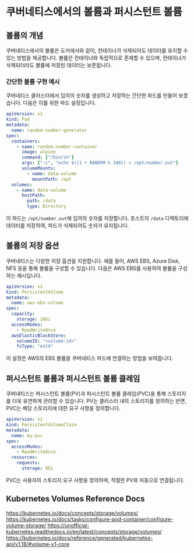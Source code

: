# 쿠버네티스에서의 볼륨과 퍼시스턴트 볼륨

## 볼륨의 개념

쿠버네티스에서의 볼륨은 도커에서와 같이, 컨테이너가 삭제되어도 데이터를 유지할 수 있는 방법을 제공합니다. 볼륨은 컨테이너와 독립적으로 존재할 수 있으며, 컨테이너가 삭제되더라도 볼륨에 저장된 데이터는 보존됩니다.

### 간단한 볼륨 구현 예시

쿠버네티스 클러스터에서 임의의 숫자를 생성하고 저장하는 간단한 파드를 만들어 보겠습니다. 다음은 이를 위한 파드 설정입니다.

```yaml
apiVersion: v1
kind: Pod
metadata:
  name: random-number-generator
spec:
  containers:
    - name: random-number-container
      image: alpine
      command: ["/bin/sh"]
      args: ["-c", "echo $((1 + RANDOM % 100)) > /opt/number.out"]
      volumeMounts:
        - name: data-volume
          mountPath: /opt
  volumes:
    - name: data-volume
      hostPath:
        path: /data
        type: Directory
```

이 파드는 `/opt/number.out`에 임의의 숫자를 저장합니다. 호스트의 `/data` 디렉토리에 데이터를 저장하여, 파드가 삭제되어도 숫자가 유지됩니다.

## 볼륨의 저장 옵션

쿠버네티스는 다양한 저장 옵션을 지원합니다. 예를 들어, AWS EBS, Azure Disk, NFS 등을 통해 볼륨을 구성할 수 있습니다. 다음은 AWS EBS를 사용하여 볼륨을 구성하는 예시입니다.

```yaml
apiVersion: v1
kind: PersistentVolume
metadata:
  name: aws-ebs-volume
spec:
  capacity:
    storage: 10Gi
  accessModes:
    - ReadWriteOnce
  awsElasticBlockStore:
    volumeID: "<volume-id>"
    fsType: "ext4"
```

이 설정은 AWS의 EBS 볼륨을 쿠버네티스 파드에 연결하는 방법을 보여줍니다.

## 퍼시스턴트 볼륨과 퍼시스턴트 볼륨 클레임

쿠버네티스는 퍼시스턴트 볼륨(PV)과 퍼시스턴트 볼륨 클레임(PVC)을 통해 스토리지를 더욱 유연하게 관리할 수 있습니다. PV는 클러스터 내의 스토리지를 정의하는 반면, PVC는 해당 스토리지에 대한 요구 사항을 정의합니다.

```yaml
apiVersion: v1
kind: PersistentVolumeClaim
metadata:
  name: my-pvc
spec:
  accessModes:
    - ReadWriteOnce
  resources:
    requests:
      storage: 8Gi
```

PVC는 사용자의 스토리지 요구 사항을 정의하며, 적절한 PV와 자동으로 연결됩니다.

## Kubernetes Volumes Reference Docs

https://kubernetes.io/docs/concepts/storage/volumes/
https://kubernetes.io/docs/tasks/configure-pod-container/configure-volume-storage/
https://unofficial-kubernetes.readthedocs.io/en/latest/concepts/storage/volumes/
https://kubernetes.io/docs/reference/generated/kubernetes-api/v1.18/#volume-v1-core
